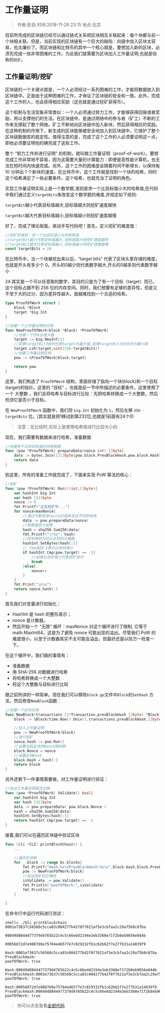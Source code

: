 # 工作量证明

> 作者:彭劲  时间:2018-11-26 23:15 地点:北京

目前所完成的区块链已经可以通过链式关系把区块相互关联起来：每个块都与前一个块相关联。但是，当前实现的区块链有一个巨大的缺陷：向链中加入区块太容易，也太廉价了。而区块链和比特币的其中一个核心就是，要想加入新的区块，必须先完成一些非常困难的工作。为此我们就需要为区块加入工作量证明,也就是俗称的`挖矿`。

## 工作量证明/挖矿

区块链的一个关键点就是，一个人必须经过一系列困难的工作，才能将数据放入到区块链中。正是由于这种困难的工作，才保证了区块链的安全和一致。此外，完成这个工作的人，也会获得相应奖励（这也就是通过挖矿获得币）。

这个机制与生活现象非常类似：一个人必须通过努力工作，才能够获得回报或者奖励，用以支撑他们的生活。在区块链中，是通过网络中的参与者（矿工）不断的工作来支撑起了整个网络。矿工不断地向区块链中加入新块，然后获得相应的奖励。在这种机制的作用下，新生成的区块能够被安全地加入到区块链中，它维护了整个区块链数据库的稳定性。值得注意的是，完成了这个工作的人必须要证明这一点，即他必须要证明他的确完成了这些工作。

整个 “努力工作并进行证明” 的机制，就叫做工作量证明（proof-of-work）。要想完成工作非常地不容易，因为这需要大量的计算能力：即便是高性能计算机，也无法在短时间内快速完成。另外，这个工作的困难度会随着时间不断增长，以保持每 10 分钟出 1 个新块的速度。在比特币中，这个工作就是找到一个块的哈希，同时这个哈希满足了一些必要条件。这个哈希，也就充当了证明的角色。

实现工作量证明实际上是一个数学题,准则是求一个比目标值小大的哈希值,在代码中我们通过定义`targetBits`来改变这个数学题的难度,并规定如下规则:

`targetBit`越小代表目标值越大,目标值越大则挖矿速度越快

`targetBit`越大代表目标值越小,目标值越小则挖矿速度越慢

好了，完成了理论层面，来动手写代码吧！首先，定义挖矿的难度值：

```go
//挖矿的准则：求一个比目标值小大的哈希值
//targetBit越小代表目标值越大,目标值越大则挖矿速度越快
//targetBit越大代表目标值越小,目标值越小则挖矿速度越慢
const targetBits = 24
```

在比特币中，当一个块被挖出来以后，“target bits” 代表了区块头里存储的难度，也就是开头有多少个 0。开头的0越少则代表数字越大,开头的0越多则代表数字越小

24 其实是一个可以任意取的数字，其目的只是为了有一个目标（target）而已，这个目标占据不到 256 位的内存空间。同时，我们想要有足够的差异性，但是又不至于大的过分，因为差异性越大，就越难找到一个合适的哈希。


```go
type ProofOfWork struct {
	block *Block
	target *big.Int
}

//创建一个工作量证明的实例
func NewProofOfWork(block *Block) *ProofOfWork{
	//创建一个256长度大数
	target := big.NewInt(1)
	//如果targetBit为0时代表target为最大值,如果targetBit为256时为最小值
	target.Lsh(target,uint(256-targetBits))
	//创建工作量证明实例
	pow := &ProofOfWork{block,target}

	return pow 
}
```

这里，我们构造了 `ProofOfWork` 结构，里面存储了指向一个块(block)和一个目标(target)的指针。这里的 “目标” ，也就是前一节中所描述的必要条件。这里使用了一个 大整数 ，我们会将哈希与目标进行比较：先把哈希转换成一个大整数，然后检测它是否小于目标。

在 `NewProofOfWork` 函数中，我们将 `big.Int` 初始化为 `1`，然后左移 `256 - targetBits` 位。(其实就是把1移动到第232位,也就是1前面有24个0)

> 注意：在比较时,实际上是使用哈希值进行比较大小的

现在，我们需要有数据来进行哈希，准备数据

```go
//创建用于比较目标值的哈希数据
func (pow *ProofOfWork) prepareData(nonce int) []byte{
	data := bytes.Join([][]byte{pow.block.PrevBlockHash,pow.block.HashTransactions(),IntToHex(pow.block.Timestamp),IntToHex(int64(targetBits)),IntToHex(int64(nonce))},[]byte{})
	return data 
}
```
到这里，所有的准备工作就完成了，下面来实现 PoW 算法的核心：

```go
//挖矿
func (pow *ProofOfWork) Run()(int,[]byte){
	var hashInt big.Int
	var hash [32]byte 
	nonce := 0
	fmt.Printf("正在挖矿中...")
	for nonce<maxNonce{
		//通过不断改变nonce的值来求出不同的哈希
		data := pow.prepareData(nonce)
		//把数据变为哈希
		hash = sha256.Sum256(data)
		fmt.Printf("\r%x", hash)
		//将哈希转为可以比较的大整数
		hashInt.SetBytes(hash[:])
		// Cmp返回-1表示比目标值小
		if hashInt.Cmp(pow.target) == -1{
			//如果比目标值小代表挖矿成功
			break 
		}else{
			nonce++
		}
	}
	fmt.Print("\n\n")
	return nonce,hash[:]
}
```

首先我们对变量进行初始化：

* HashInt 是 hash 的整形表示；
* nonce 是计数器。
* 然后开始一个 “无限” 循环：maxNonce 对这个循环进行了限制, 它等于 math.MaxInt64，这是为了避免 nonce 可能出现的溢出。尽管我们 PoW 的难度很小，以至于计数器其实不太可能会溢出，但最好还是以防万一检查一下。

在这个循环中，我们做的事情有：

* 准备数据
* 用 SHA-256 对数据进行哈希
* 将哈希转换成一个大整数
* 将这个大整数与目标进行比较

跟之前所讲的一样简单。现在我们可以移除`block.go`文件中`Block`的`SetHash` 方法，然后修改`NewBlock`函数：

```go
//创建一个区块实例
func NewBlock(transactions []*Transaction,prevBlockHash []byte) *Block{
	block := &Block{time.Now().Unix(),transactions,prevBlockHash,[]byte{},0}

	//加入工作量证明
	pow := NewProofOfWork(block)
	//进行挖矿
	nonce,hash := pow.Run()
	//设置当前区块的Nonce随机数
	block.Nonce = nonce
	//设置区块Hash
	block.Hash = hash[:]
	return block
}
```

另外还剩下一件事情需要做，对工作量证明进行验证：

```go
//验证工作量证明是否正确
func (pow *ProofOfWork) Validate() bool{
	var hashInt big.Int
	var hash [32]byte
	data := pow.prepareData( pow.block.Nonce )
	hash = sha256.Sum256(data)
	hashInt.SetBytes(hash[:])
	return hashInt.Cmp(pow.target) == -1 
}
```

接着,我们可以在遍历区块链中验证区块

```go
func (cli *CLI) printBlockChain() {
    ...

	//遍历区块链
	for _,block := range bc.blocks{
		fmt.Printf("Hash:%x\nPrevBlockHash:%x\n",block.Hash,block.PrevBlockHash)
        pow := NewProofOfWork(block)
        //验证挖矿的正确性
		isValidate := pow.Validate()
		fmt.Println("poofOfWork:",isValidate)
		fmt.Println()
	} 

}
```

在命令行中运行代码进行测试：

```
shell> ./blc printblockchain
0001e73637c56560c5cca83c004277b42f8f7621af5e3cbfaa2c29a75b8c07ba

00049d8844477379d4765b22c4c5c66edd2194e3eb3368e71f2b8eb9656e044b

00056072d7e988769e75784e46577e7c029332fb1c62b62f7e277b31a14039f9

Hash:0001e73637c56560c5cca83c004277b42f8f7621af5e3cbfaa2c29a75b8c07ba
PrevBlockHash:
poofOfWork: true

Hash:00049d8844477379d4765b22c4c5c66edd2194e3eb3368e71f2b8eb9656e044b
PrevBlockHash:0001e73637c56560c5cca83c004277b42f8f7621af5e3cbfaa2c29a75b8c07ba
poofOfWork: true

Hash:00056072d7e988769e75784e46577e7c029332fb1c62b62f7e277b31a14039f9
PrevBlockHash:00049d8844477379d4765b22c4c5c66edd2194e3eb3368e71f2b8eb9656e044b
poofOfWork: true
```

> 你可以点击查看[全部代码](https://github.com/pengjim520golang/blockchain-tutorial/tree/master/%E4%BB%A3%E5%B8%81%E5%BA%95%E5%B1%82%E5%AE%9E%E7%8E%B0/03.%E5%B7%A5%E4%BD%9C%E9%87%8F%E8%AF%81%E6%98%8E_%E6%8C%96%E7%9F%BF%E7%9A%84%E5%AE%9E%E7%8E%B0/src)